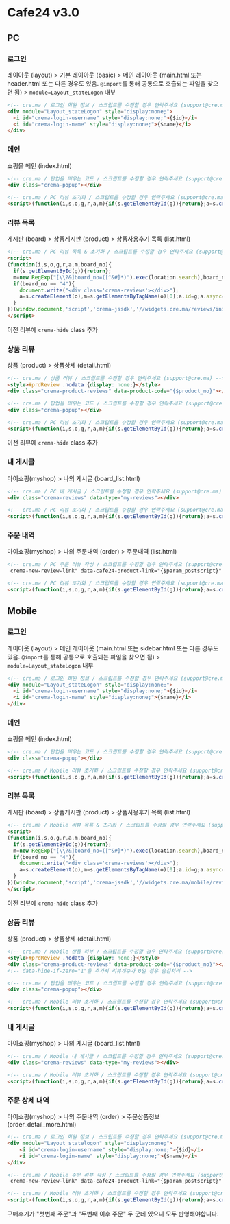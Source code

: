 # Cafe24 v3.0

## PC

### 로그인

레이아웃 (layout) > 기본 레이아웃 (basic) > 메인 레이아웃 (main.html 또는 header.html 또는 다른 경우도 있음. `@import`를 통해 공통으로 호출되는 파일을 찾으면 됨) > `module=Layout_stateLogon` 내부

```html
<!-- cre.ma / 로그인 회원 정보 / 스크립트를 수정할 경우 연락주세요 (support@cre.ma) -->
<div module="Layout_stateLogon" style="display:none;">
  <i id="crema-login-username" style="display:none;">{$id}</i>
  <i id="crema-login-name" style="display:none;">{$name}</i>
</div>
```

### 메인

쇼핑몰 메인 (index.html)

```html
<!-- cre.ma / 팝업을 띄우는 코드 / 스크립트를 수정할 경우 연락주세요 (support@cre.ma) -->
<div class="crema-popup"></div>

<!-- cre.ma / PC 리뷰 초기화 / 스크립트를 수정할 경우 연락주세요 (support@cre.ma) -->
<script>(function(i,s,o,g,r,a,m){if(s.getElementById(g)){return};a=s.createElement(o),m=s.getElementsByTagName(o)[0];a.id=g;a.async=1;a.src=r;m.parentNode.insertBefore(a,m)})(window,document,'script','crema-jssdk','//widgets.cre.ma/reviews/init.js?domain=voga.co.kr');</script>
```

### 리뷰 목록

게시판 (board) > 상품게시판 (product) > 상품사용후기 목록 (list.html)

```html
<!-- cre.ma / PC 리뷰 목록 & 초기화 / 스크립트를 수정할 경우 연락주세요 (support@cre.ma) -->
<script>
(function(i,s,o,g,r,a,m,board_no){
  if(s.getElementById(g)){return};
  m=new RegExp("[\\?&]board_no=([^&#]*)").exec(location.search),board_no=m?decodeURIComponent(m[1].replace(/\+/g, " ")):'';
  if(board_no == "4"){
    document.write("<div class='crema-reviews'></div>");
    a=s.createElement(o),m=s.getElementsByTagName(o)[0];a.id=g;a.async=1;a.src=r;m.parentNode.insertBefore(a,m);
  }
})(window,document,'script','crema-jssdk','//widgets.cre.ma/reviews/init.js?domain=voga.co.kr');
</script>
```

이전 리뷰에 `crema-hide` class 추가

### 상품 리뷰

상품 (product) > 상품상세 (detail.html)

```html
<!-- cre.ma / 상품 리뷰 / 스크립트를 수정할 경우 연락주세요 (support@cre.ma) -->
<style>#prdReview .nodata {display: none;}</style>
<div class="crema-product-reviews" data-product-code="{$product_no}"></div>

<!-- cre.ma / 팝업을 띄우는 코드 / 스크립트를 수정할 경우 연락주세요 (support@cre.ma) -->
<div class="crema-popup"></div>

<!-- cre.ma / PC 리뷰 초기화 / 스크립트를 수정할 경우 연락주세요 (support@cre.ma) -->
<script>(function(i,s,o,g,r,a,m){if(s.getElementById(g)){return};a=s.createElement(o),m=s.getElementsByTagName(o)[0];a.id=g;a.async=1;a.src=r;m.parentNode.insertBefore(a,m)})(window,document,'script','crema-jssdk','//widgets.cre.ma/reviews/init.js?domain=voga.co.kr');</script>
```

이전 리뷰에 `crema-hide` class 추가

### 내 게시글

마이쇼핑(myshop) > 나의 게시글 (board_list.html)

```html
<!-- cre.ma / PC 내 게시글 / 스크립트를 수정할 경우 연락주세요 (support@cre.ma) -->
<div class="crema-reviews" data-type="my-reviews"></div>

<!-- cre.ma / PC 리뷰 초기화 / 스크립트를 수정할 경우 연락주세요 (support@cre.ma) -->
<script>(function(i,s,o,g,r,a,m){if(s.getElementById(g)){return};a=s.createElement(o),m=s.getElementsByTagName(o)[0];a.id=g;a.async=1;a.src=r;m.parentNode.insertBefore(a,m)})(window,document,'script','crema-jssdk','//widgets.cre.ma/reviews/init.js?domain=voga.co.kr');</script>
```

### 주문 내역

마이쇼핑(myshop) > 나의 주문내역 (order) > 주문내역 (list.html)

```html
<!-- cre.ma / PC 주문 리뷰 작성 / 스크립트를 수정할 경우 연락주세요 (support@cre.ma) -->
 crema-new-review-link" data-cafe24-product-link="{$param_postscript}"

<!-- cre.ma / PC 리뷰 초기화 / 스크립트를 수정할 경우 연락주세요 (support@cre.ma) -->
<script>(function(i,s,o,g,r,a,m){if(s.getElementById(g)){return};a=s.createElement(o),m=s.getElementsByTagName(o)[0];a.id=g;a.async=1;a.src=r;m.parentNode.insertBefore(a,m)})(window,document,'script','crema-jssdk','//widgets.cre.ma/reviews/init.js?domain=voga.co.kr');</script>
```

## Mobile

### 로그인

레이아웃 (layout) > 메인 레이아웃 (main.html 또는 sidebar.html 또는 다른 경우도 있음. `@import`를 통해 공통으로 호출되는 파일을 찾으면 됨) > `module=Layout_stateLogon` 내부

```html
<!-- cre.ma / 로그인 회원 정보 / 스크립트를 수정할 경우 연락주세요 (support@cre.ma) -->
<div module="Layout_stateLogon" style="display:none;">
  <i id="crema-login-username" style="display:none;">{$id}</i>
  <i id="crema-login-name" style="display:none;">{$name}</i>
</div>
```

### 메인

쇼핑몰 메인 (index.html)

```html
<!-- cre.ma / 팝업을 띄우는 코드 / 스크립트를 수정할 경우 연락주세요 (support@cre.ma) -->
<div class="crema-popup"></div>

<!-- cre.ma / Mobile 리뷰 초기화 / 스크립트를 수정할 경우 연락주세요 (support@cre.ma) -->
<script>(function(i,s,o,g,r,a,m){if(s.getElementById(g)){return};a=s.createElement(o),m=s.getElementsByTagName(o)[0];a.id=g;a.async=1;a.src=r;m.parentNode.insertBefore(a,m)})(window,document,'script','crema-jssdk','//widgets.cre.ma/mobile/reviews/init.js?domain=voga.co.kr');</script>
```


### 리뷰 목록

게시판 (board) > 상품게시판 (product) > 상품사용후기 목록 (list.html)

```html
<!-- cre.ma / Mobile 리뷰 목록 & 초기화 / 스크립트를 수정할 경우 연락주세요 (support@cre.ma) -->
<script>
(function(i,s,o,g,r,a,m,board_no){
  if(s.getElementById(g)){return};
  m=new RegExp("[\\?&]board_no=([^&#]*)").exec(location.search),board_no=m?decodeURIComponent(m[1].replace(/\+/g, " ")):'';
  if(board_no == "4"){
    document.write("<div class='crema-reviews'></div>");
    a=s.createElement(o),m=s.getElementsByTagName(o)[0];a.id=g;a.async=1;a.src=r;m.parentNode.insertBefore(a,m);
  }
})(window,document,'script','crema-jssdk','//widgets.cre.ma/mobile/reviews/init.js?domain=voga.co.kr');
</script>
```

이전 리뷰에 `crema-hide` class 추가

### 상품 리뷰

상품 (product) > 상품상세 (detail.html)

```html
<!-- cre.ma / Mobile 상품 리뷰 / 스크립트를 수정할 경우 연락주세요 (support@cre.ma) -->
<style>#prdReview .nodata {display: none;}</style>
<div class="crema-product-reviews" data-product-code="{$product_no}"></div>
<!-- data-hide-if-zero="1"을 추가시 리뷰개수가 0일 경우 숨김처리 -->
```

```html
<!-- cre.ma / 팝업을 띄우는 코드 / 스크립트를 수정할 경우 연락주세요 (support@cre.ma) -->
<div class="crema-popup"></div>

<!-- cre.ma / Mobile 리뷰 초기화 / 스크립트를 수정할 경우 연락주세요 (support@cre.ma) -->
<script>(function(i,s,o,g,r,a,m){if(s.getElementById(g)){return};a=s.createElement(o),m=s.getElementsByTagName(o)[0];a.id=g;a.async=1;a.src=r;m.parentNode.insertBefore(a,m)})(window,document,'script','crema-jssdk','//widgets.cre.ma/mobile/reviews/init.js?domain=voga.co.kr');</script>
```

### 내 게시글

마이쇼핑(myshop) > 나의 게시글 (board_list.html)

```html
<!-- cre.ma / Mobile 내 게시글 / 스크립트를 수정할 경우 연락주세요 (support@cre.ma) -->
<div class="crema-reviews" data-type="my-reviews"></div>

<!-- cre.ma / Mobile 리뷰 초기화 / 스크립트를 수정할 경우 연락주세요 (support@cre.ma) -->
<script>(function(i,s,o,g,r,a,m){if(s.getElementById(g)){return};a=s.createElement(o),m=s.getElementsByTagName(o)[0];a.id=g;a.async=1;a.src=r;m.parentNode.insertBefore(a,m)})(window,document,'script','crema-jssdk','//widgets.cre.ma/mobile/reviews/init.js?domain=voga.co.kr');</script>
```

### 주문 상세 내역

마이쇼핑(myshop) > 나의 주문내역 (order) > 주문상품정보 (order_detail_more.html)

```html
<!-- cre.ma / 로그인 회원 정보 / 스크립트를 수정할 경우 연락주세요 (support@cre.ma) -->
<div module="Layout_statelogon" style="display:none;">
    <i id="crema-login-username" style="display:none;">{$id}</i>
    <i id="crema-login-name" style="display:none;">{$name}</i>
</div>

<!-- cre.ma / Mobile 주문 리뷰 작성 / 스크립트를 수정할 경우 연락주세요 (support@cre.ma) -->
 crema-new-review-link" data-cafe24-product-link="{$param_postscript}" data-review-source="mobile_my_orders"

<!-- cre.ma / Mobile 리뷰 초기화 / 스크립트를 수정할 경우 연락주세요 (support@cre.ma) -->
<script>(function(i,s,o,g,r,a,m){if(s.getElementById(g)){return};a=s.createElement(o),m=s.getElementsByTagName(o)[0];a.id=g;a.async=1;a.src=r;m.parentNode.insertBefore(a,m)})(window,document,'script','crema-jssdk','//widgets.cre.ma/mobile/reviews/init.js?domain=voga.co.kr');</script>
```

구매후기가 "첫번째 주문"과 "두번째 이후 주문" 두 군데 있으니 모두 반영해야합니다.

